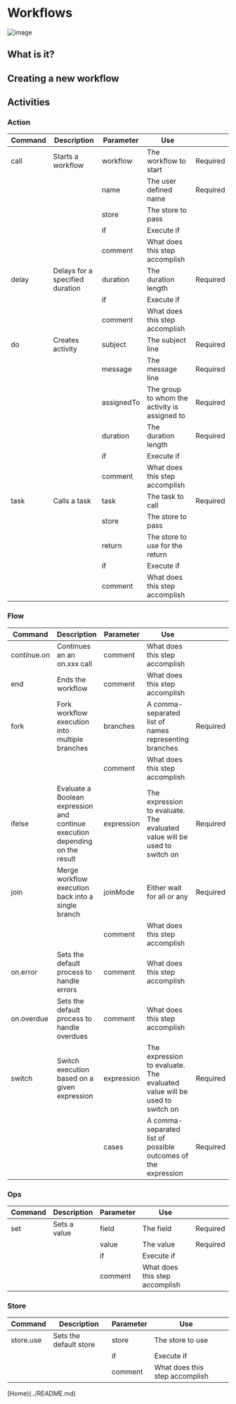 # Workflows

![image](/help/info/images/Wf1.png)

## What is it?

## Creating a new workflow

## Activities

### Action
|Command|Description|Parameter|Use| |
|-|-|-|-|-|
|call|Starts a workflow|workflow|The workflow to start|Required|
| | |name|The user defined name|Required|
| | |store|The store to pass||
| | |if|Execute if||
| | |comment|What does this step accomplish||
|delay|Delays for a specified duration|duration|The duration length|Required|
| | |if|Execute if||
| | |comment|What does this step accomplish||
|do|Creates activity|subject|The subject line|Required|
| | |message|The message line|Required|
| | |assignedTo|The group to whom the activity is assigned to|Required|
| | |duration|The duration length|Required|
| | |if|Execute if||
| | |comment|What does this step accomplish||
|task|Calls a task|task|The task to call|Required|
| | |store|The store to pass||
| | |return|The store to use for the return||
| | |if|Execute if||
| | |comment|What does this step accomplish||

### Flow
|Command|Description|Parameter|Use| |
|-|-|-|-|-|
|continue.on|Continues an an on.xxx call|comment|What does this step accomplish||
|end|Ends the workflow|comment|What does this step accomplish||
|fork|Fork workflow execution into multiple branches|branches|A comma-separated list of names representing branches|Required|
| | |comment|What does this step accomplish||
|ifelse|Evaluate a Boolean expression and continue execution depending on the result|expression|The expression to evaluate. The evaluated value will be used to switch on|Required|
|join|Merge workflow execution back into a single branch|joinMode|Either wait for all or any|Required|
| | |comment|What does this step accomplish||
|on.error|Sets the default process to handle errors|comment|What does this step accomplish||
|on.overdue|Sets the default process to handle overdues|comment|What does this step accomplish||
|switch|Switch execution based on a given expression|expression|The expression to evaluate. The evaluated value will be used to switch on|Required|
| | |cases|A comma-separated list of possible outcomes of the expression|Required|

### Ops
|Command|Description|Parameter|Use| |
|-|-|-|-|-|
|set|Sets a value|field|The field|Required|
| | |value|The value|Required|
| | |if|Execute if||
| | |comment|What does this step accomplish||

### Store
|Command|Description|Parameter|Use| |
|-|-|-|-|-|
|store.use|Sets the default store|store|The store to use||
| | |if|Execute if||
| | |comment|What does this step accomplish||



[Home)(../README.md)
